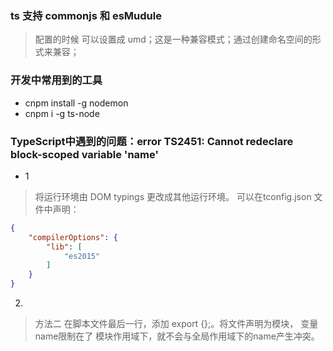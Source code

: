 ### ts 支持 commonjs 和 esMudule
> 配置的时候 可以设置成 umd；这是一种兼容模式；通过创建命名空间的形式来兼容；
>

### 开发中常用到的工具
- cnpm install -g  nodemon
- cnpm i -g ts-node 
### TypeScript中遇到的问题：error TS2451: Cannot redeclare block-scoped variable 'name'
- 1
> 将运行环境由 DOM typings 更改成其他运行环境。
  可以在tconfig.json 文件中声明：
```json
{
    "compilerOptions": {
        "lib": [
            "es2015"
        ]
    }
}
```
2.
> 方法二
  在脚本文件最后一行，添加 export {};。将文件声明为模块， 变量name限制在了 模块作用域下，就不会与全局作用域下的name产生冲突。
